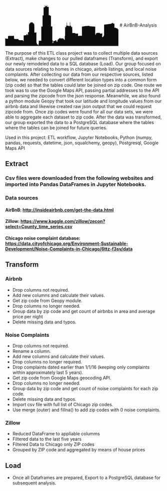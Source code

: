 <img align="center" src="Final/Chicago skyline.jpg">
# AirBnB-Analysis

The purpose of this ETL class project was to collect multiple data sources (Extract), make changes to our pulled dataframes (Transform), and export our newly remodeled data to a SQL database (Load). Our group focused on data sources relating to homes in chicago, airbnb listings, and local noise complaints. After collecting our data from our respective sources, listed below, we needed to convert different location types into a common form (zip code) so that the tables could later be joined on zip code. One route we took was to use the Google Maps API, passing partial addresses to the API and parsing the zipcode from the json response. Meanwhile, we also found a python module Geopy that took our latitude and longitude values from our airbnb data and likewise created raw json output that we could request zipcode from. Once zip codes were found for all our data sets, we were able to aggregate each dataset to zip code. After the data was transformed, our group exported the data to a PostgreSQL database where the tables where the tables can be joined for future queries.

Used in this project: ETL workflow, Jupyter Notebooks, Python (numpy, pandas, requests, datetime, json, squalchemy, geopy), Postgresql, Google Maps API

## Extract

### Csv files were downloaded from the following websites and imported into Pandas DataFrames in Jupyter Notebooks.
### Data sources
#### AirBnB: http://insideairbnb.com/get-the-data.html
#### Zillow: https://www.kaggle.com/zillow/zecon?select=County_time_series.csv
#### Chicago noise complaint database: https://data.cityofchicago.org/Environment-Sustainable-Development/Noise-Complaints-in-Chicago/6ttz-f3sv/data

## Transform

### Airbnb
* Drop columns not required.
* Add new columns and calculate their values.
* Get zip code from Geopy module.
* Drop columns no longer needed.
* Group data by zip code and get count of airbnbs in area and average price per night
* Delete missing data and typos.

### Noise Complaints
* Drop columns not required.
* Rename a column.
* Add new columns and calculate their values.
* Drop columns no longer required.
* Drop complaints dated earlier than 1/1/16 (keeping only complaints within approximately last 5 years).
* Get zip code from Google Maps geocoding API.
* Drop columns no longer needed.
* Group data by zip code and get count of noise complaints for each zip code.
* Delete missing data and typos.
* Import csv file with full list of Chicago zip codes.
* Use merge (outer) and fillna() to add zip codes with 0 noise complaints.

### Zillow
* Reduced DataFrame to appliable columms
* Filtered data to the last five years
* Filtered Data to Chicago only ZIP codes
* Grouped by ZIP code and aggregated by means of house prices


## Load
* Once all Dataframes are prepared, Export to a PostgreSQL database for subsequent analysis.
